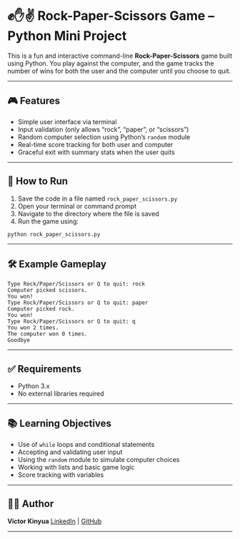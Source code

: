 # ✊✋✌️ Rock-Paper-Scissors Game – Python Mini Project

This is a fun and interactive command-line **Rock-Paper-Scissors** game built using Python. You play against the computer, and the game tracks the number of wins for both the user and the computer until you choose to quit.

---

## 🎮 Features

* Simple user interface via terminal
* Input validation (only allows “rock”, “paper”, or “scissors”)
* Random computer selection using Python’s `random` module
* Real-time score tracking for both user and computer
* Graceful exit with summary stats when the user quits

---

## 📁 How to Run

1. Save the code in a file named `rock_paper_scissors.py`
2. Open your terminal or command prompt
3. Navigate to the directory where the file is saved
4. Run the game using:

```bash
python rock_paper_scissors.py
```

---

## 🛠 Example Gameplay

```text
Type Rock/Paper/Scissors or Q to quit: rock
Computer picked scissors.
You won!
Type Rock/Paper/Scissors or Q to quit: paper
Computer picked rock.
You won!
Type Rock/Paper/Scissors or Q to quit: q
You won 2 times.
The computer won 0 times.
Goodbye
```

---

## ✅ Requirements

* Python 3.x
* No external libraries required

---

## 📚 Learning Objectives

* Use of `while` loops and conditional statements
* Accepting and validating user input
* Using the `random` module to simulate computer choices
* Working with lists and basic game logic
* Score tracking with variables

---

## 👨‍💻 Author

**Victor Kinyua**
[LinkedIn](https://www.linkedin.com/in/victor-kinya-1a3984172/) | [GitHub](https://github.com/your-username)

---

